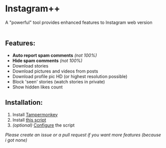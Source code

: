 # Instagram++
A "powerful" tool provides enhanced features to Instagram web version<br/><br/>

## Features:
- **Auto report spam comments** *(not 100%)*
- **Hide spam comments** *(not 100%)*
- Download stories
- Download pictures and videos from posts
- Download profile pic HD (or highest resolution possible)
- Block 'seen' stories (watch stories in private)
- Show hidden likes count

## Installation:
1. Install [Tampermonkey](https://www.tampermonkey.net/)
2. Install [this script](https://github.com/ducng99/InstagramPP/raw/master/InstagramPlusPlus.user.js)
3. *(optional)* [Configure](https://static.ducng.dev/InstagramPP) the script

*Please create an issue or a pull request if you want more features (because i got none)*
